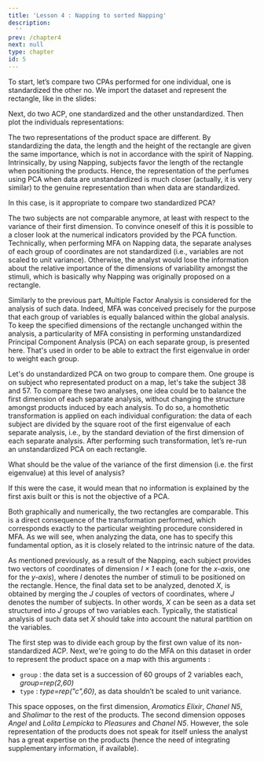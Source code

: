 ```yaml
---
title: 'Lesson 4 : Napping to sorted Napping'
description:
  ''
prev: /chapter4
next: null
type: chapter
id: 5
---
```


<exercise id="1" title="What's the concept?" type="slides">
<slides source="chapter5_01">
</slides>
</exercise>

<exercise id="2" title="Why not standardize?">

To start, let’s compare two CPAs performed for one individual, one is standardized the other no. We import the dataset and represent the rectangle, like in the slides:

<codeblock id="01_05">
</codeblock>

Next, do two ACP, one standardized and the other unstandardized. Then plot the individuals representations: 

<codeblock id="02_05">
</codeblock>

The two representations of the product space are different. By standardizing the data, the length and the height of the rectangle are given the same importance, which is not in accordance with the spirit of Napping. Intrinsically, by using Napping, subjects favor the length of the rectangle when positioning the products. Hence, the representation of the perfumes using PCA when data are unstandardized is much closer (actually, it is very similar) to the genuine representation than when data are standardized.

</exercise>

<exercise id="2" title="First step of the MFA : PCA">

In this case, is it appropriate to compare two standardized PCA?

<choice id=1>
<opt text="True">
The two subjects are not comparable anymore, at least with respect to the variance of their first dimension. To convince oneself of this it is possible to a closer look at the numerical indicators provided by the PCA function.
</opt>
<opt text="False" correct="true">
Technically, when performing MFA on Napping data, the separate analyses of each group of coordinates are not standardized (i.e., variables are not scaled to unit variance). Otherwise, the analyst would lose the information about the relative importance of the dimensions of variability amongst the stimuli, which is basically why Napping was originally proposed on a rectangle.
</choice>

Similarly to the previous part, Multiple Factor Analysis is considered for the analysis of such data. Indeed, MFA was conceived precisely for the purpose that each group of variables is equally balanced within the global analysis. To keep the specified dimensions of the rectangle unchanged within the analysis, a particularity of MFA consisting in performing unstandardized Principal Component Analysis (PCA) on each separate group, is presented here. That's used in order to be able to extract the first eigenvalue in order to weight each group. 

Let's do unstandardized PCA on two group to compare them. One groupe is on subject who representated product on a map, let's take the subject 38 and 57. 
To compare these two analyses, one idea could be to balance the first dimension of each separate analysis, without changing the structure amongst products induced by each analysis. To do so, a homothetic transformation is applied on each individual configuration: the data of each subject are divided by the square root of the first eigenvalue of each separate analysis, i.e., by the standard deviation of the first dimension of each separate analysis. After performing such transformation, let’s re-run an unstandardized PCA on each rectangle.

<codeblock id="03_05">
</codeblock>

What should be the value of the variance of the first dimension (i.e. the first eigenvalue) at this level of analysis?

<choice id=2>
<opt text="0">
If this were the case, it would mean that no information is explained by the first axis built or this is not the objective of a PCA.
</opt>
<opt text="1" correct="true">
</choice>

Both graphically and numerically, the two rectangles are comparable. This is a direct consequence of the transformation performed, which corresponds exactly to the particular weighting procedure considered in MFA. As we will see, when analyzing the data, one has to specify this fundamental option, as
it is closely related to the intrinsic nature of the data.

<codeblock id="04_05">
</codeblock>

</exercise>

<exercise id="3" title="Let's do MFA">

As mentioned previously, as a result of the Napping, each subject provides two vectors of coordinates of dimension _I × 1_ each (one for the _x-axis_, one for the _y-axis_), where _I_ denotes the number of stimuli to be positioned on the rectangle. Hence, the final data set to be analyzed, denoted _X_, is obtained by merging the _J_ couples of vectors of coordinates, where _J_ denotes the number of subjects. In other words, _X_ can be seen as a data set structured into _J_ groups of two variables each. Typically, the statistical analysis of such data set _X_ should take into account the natural partition on the variables.

The first step was to divide each group by the first own value of its non-standardized ACP. Next, we're going to do the MFA on this dataset in order to represent the product space on a map with this arguments : 

- `group` : the data set is a succession of 60 groups of 2 variables each, _group=rep(2,60)_
- `type` : _type=rep("c",60)_, as data shouldn’t be scaled to unit variance.

<codeblock id="05_05">
</codeblock>

This space opposes, on the first dimension, _Aromatics Elixir_, _Chanel N5_, and _Shalimar_ to the rest of the products. The second dimension opposes _Angel_ and _Lolita Lempicka_ to _Pleasures_ and _Chanel N5_. However, the sole representation of the products does not speak for itself unless the analyst has a great expertise on the products (hence the need of integrating supplementary information, if available).

</exercise>
